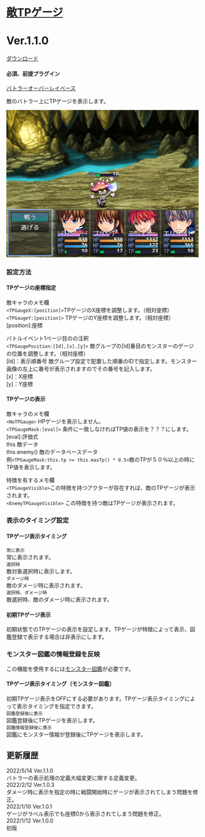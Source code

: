 # [敵TPゲージ](https://raw.githubusercontent.com/nuun888/MZ/master/NUUN_EnemyTPGauge.js)
# Ver.1.1.0
[ダウンロード](https://raw.githubusercontent.com/nuun888/MZ/master/NUUN_EnemyTPGauge.js)
#### 必須、前提プラグイン
[バトラーオーバーレイベース](https://github.com/nuun888/MZ/blob/master/README/BattlerOverlayBase.md)  

敵のバトラー上にTPゲージを表示します。  

![画像](img/tpGauge1.png)  

### 設定方法

#### TPゲージの座標指定
敵キャラのメモ欄  
`<TPGaugeX:[position]>`TPゲージのX座標を調整します。（相対座標）  
`<TPGaugeY:[position]>` TPゲージのY座標を調整します。（相対座標）  
[position]:座標

バトルイベント1ページ目のの注釈  
`<TPGaugePosition:[Id],[x],[y]>` 敵グループの[Id]番目のモンスターのゲージの位置を調整します。（相対座標）  
[Id]：表示順番号  敵グループ設定で配置した順番のIDで指定します。モンスター画像の左上に番号が表示されますのでその番号を記入します。  
[x]：X座標  
[y]：Y座標  

#### TPゲージの表示
敵キャラのメモ欄  
`<NoTPGauge>` HPゲージを表示しません。  
`<TPGaugeMask:[eval]>` 条件に一致しなければTP値の表示を？？？にします。  
[eval]:評価式  
this 敵データ  
this.enemy() 敵のデータベースデータ  
例`<TPGaugeMask:this.tp >= this.maxTp() * 0.5>`敵のTPが５０％以上の時にTP値を表示します。  

特徴を有するメモ欄  
`<TPGaugeVisible>`この特徴を持つアクターが存在すれば、敵のTPゲージが表示されます。  
`<EnemyTPGaugeVisible>` この特徴を持つ敵はTPゲージが表示されます。  

### 表示のタイミング設定
#### TPゲージ表示タイミング
`常に表示`  
常に表示されます。  
`選択時`  
敵対象選択時に表示します。  
`ダメージ時`   
敵のダメージ時に表示されます。  
`選択時、ダメージ時`  
敵選択時、敵のダメージ時に表示されます。  

#### 初期TPゲージ表示
初期状態でのTPゲージの表示を設定します。TPゲージが特徴によって表示、図鑑登録で表示する場合は非表示にします。

### モンスター図鑑の情報登録を反映
この機能を使用するには[モンスター図鑑](https://raw.githubusercontent.com/nuun888/MZ/master/NUUN_EnemyBook.js)が必要です。
#### TPゲージ表示タイミング（モンスター図鑑）
初期TPゲージ表示をOFFにする必要があります。TPゲージ表示タイミングによって表示タイミングを指定できます。  
`図鑑登録後に表示`  
図鑑登録後にTPゲージを表示します。  
`図鑑情報登録後に表示`  
図鑑にモンスター情報が登録後にTPゲージを表示します。  

## 更新履歴
2022/5/14 Ver.1.1.0  
バトラーの表示処理の定義大幅変更に関する定義変更。  
2022/2/12 Ver.1.0.3  
ダメージ時に表示を指定の時に戦闘開始時にゲージが表示されてしまう問題を修正。  
2022/1/10 Ver.1.0.1  
ゲージがラベル表示でも座標0から表示されてしまう問題を修正。  
2022/1/12 Ver.1.0.0  
初版  
